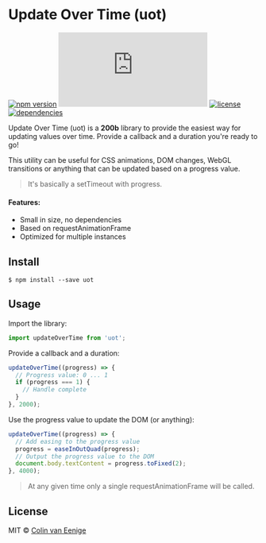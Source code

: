 # Update Over Time (uot)

[![npm version](https://img.shields.io/npm/v/uot.svg)](https://www.npmjs.com/package/uot)
[![gzip size](http://img.badgesize.io/https://unpkg.com/uot/dist/uot.mjs?compression=gzip)](https://unpkg.com/uot)
[![license](https://img.shields.io/npm/l/uot.svg)](https://github.com/vaneenige/uot/blob/master/LICENSE)
[![dependencies](https://img.shields.io/badge/dependencies-none-ff69b4.svg)](https://github.com/vaneenige/uot/blob/master/package.json)

Update Over Time (uot) is a **200b** library to provide the easiest way for updating values over time. Provide a callback and a duration you're ready to go!

This utility can be useful for CSS animations, DOM changes, WebGL transitions or anything that can be updated based on a progress value.

>It's basically a setTimeout with progress.

#### Features:

- Small in size, no dependencies
- Based on requestAnimationFrame
- Optimized for multiple instances

## Install

```
$ npm install --save uot
```

## Usage

Import the library:
```js
import updateOverTime from 'uot';
```

Provide a callback and a duration:
```js
updateOverTime((progress) => {
  // Progress value: 0 ... 1
  if (progress === 1) {
    // Handle complete
  }
}, 2000);
```

Use the progress value to update the DOM (or anything):
```js
updateOverTime((progress) => {
  // Add easing to the progress value
  progress = easeInOutQuad(progress);
  // Output the progress value to the DOM
  document.body.textContent = progress.toFixed(2);
}, 4000);
```

> At any given time only a single requestAnimationFrame will be called.

## License

MIT © <a href="https://use-the-platform.com">Colin van Eenige</a>

